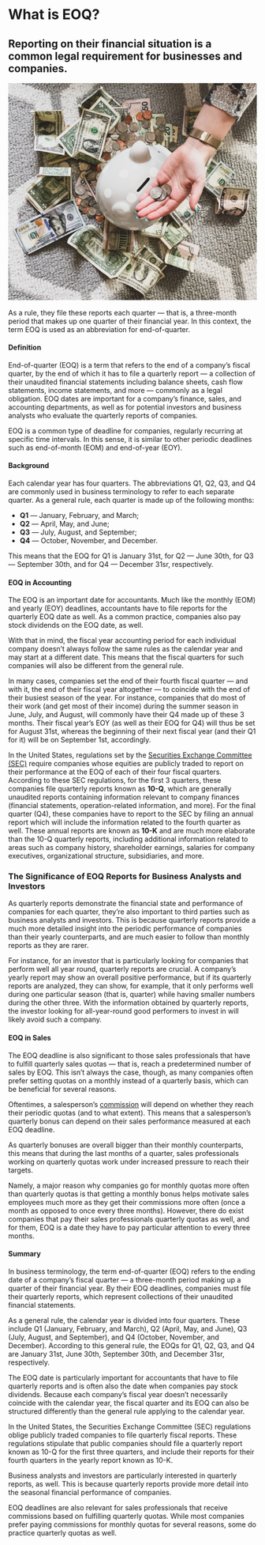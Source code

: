 # What is EOQ?

## Reporting on their financial situation is a common legal requirement for businesses and companies.

![End of quarter](./img/putting-coins-in-a-glass-piggy-bank-on-top-of-coins-and-cash-money_t20_ynYyJ6.jpeg)

As a rule, they file these reports each quarter — that is, a three-month period that makes up one quarter of their financial year. In this context, the term EOQ is used as an abbreviation for end-of-quarter.

#### Definition

End-of-quarter (EOQ) is a term that refers to the end of a company’s fiscal quarter, by the end of which it has to file a quarterly report — a collection of their unaudited financial statements including balance sheets, cash flow statements, income statements, and more — commonly as a legal obligation. EOQ dates are important for a company’s finance, sales, and accounting departments, as well as for potential investors and business analysts who evaluate the quarterly reports of companies.

EOQ is a common type of deadline for companies, regularly recurring at specific time intervals. In this sense, it is similar to other periodic deadlines such as end-of-month (EOM) and end-of-year (EOY).

#### Background

Each calendar year has four quarters. The abbreviations Q1, Q2, Q3, and Q4 are commonly used in business terminology to refer to each separate quarter. As a general rule, each quarter is made up of the following months:

* **Q1** — January, February, and March;
* **Q2** — April, May, and June;
* **Q3** — July, August, and September;
* **Q4** — October, November, and December.

This means that the EOQ for Q1 is January 31st, for Q2 — June 30th, for Q3 — September 30th, and for Q4 — December 31sr, respectively.

#### EOQ in Accounting

The EOQ is an important date for accountants. Much like the monthly (EOM) and yearly (EOY) deadlines, accountants have to file reports for the quarterly EOQ date as well. As a common practice, companies also pay stock dividends on the EOQ date, as well.

With that in mind, the fiscal year accounting period for each individual company doesn’t always follow the same rules as the calendar year and may start at a different date. This means that the fiscal quarters for such companies will also be different from the general rule.

In many cases, companies set the end of their fourth fiscal quarter — and with it, the end of their fiscal year altogether — to coincide with the end of their busiest season of the year. For instance, companies that do most of their work (and get most of their income) during the summer season in June, July, and August, will commonly have their Q4 made up of these 3 months. Their fiscal year’s EOY (as well as their EOQ for Q4) will thus be set for August 31st, whereas the beginning of their next fiscal year (and their Q1 for it) will be on September 1st, accordingly.

In the United States, regulations set by the [Securities Exchange Committee (SEC)](https://www.sec.gov/) require companies whose equities are publicly traded to report on their performance at the EOQ of each of their four fiscal quarters. According to these SEC regulations, for the first 3 quarters, these companies file quarterly reports known as **10-Q**, which are generally unaudited reports containing information relevant to company finances (financial statements, operation-related information, and more). For the final quarter (Q4), these companies have to report to the SEC by filing an annual report which will include the information related to the fourth quarter as well. These annual reports are known as **10-K** and are much more elaborate than the 10-Q quarterly reports, including additional information related to areas such as company history, shareholder earnings, salaries for company executives, organizational structure, subsidiaries, and more.

### The Significance of EOQ Reports for Business Analysts and Investors

As quarterly reports demonstrate the financial state and performance of companies for each quarter, they’re also important to third parties such as business analysts and investors. This is because quarterly reports provide a much more detailed insight into the periodic performance of companies than their yearly counterparts, and are much easier to follow than monthly reports as they are rarer.

For instance, for an investor that is particularly looking for companies that perform well all year round, quarterly reports are crucial. A company’s yearly report may show an overall positive performance, but if its quarterly reports are analyzed, they can show, for example, that it only performs well during one particular season (that is, quarter) while having smaller numbers during the other three. With the information obtained by quarterly reports, the investor looking for all-year-round good performers to invest in will likely avoid such a company.

#### EOQ in Sales

The EOQ deadline is also significant to those sales professionals that have to fulfill quarterly sales quotas — that is, reach a predetermined number of sales by EOQ. This isn’t always the case, though, as many companies often prefer setting quotas on a monthly instead of a quarterly basis, which can be beneficial for several reasons.

Oftentimes, a salesperson’s [commission](https://rev.team/kb/what-is-commission) will depend on whether they reach their periodic quotas (and to what extent). This means that a salesperson’s quarterly bonus can depend on their sales performance measured at each EOQ deadline.

As quarterly bonuses are overall bigger than their monthly counterparts, this means that during the last months of a quarter, sales professionals working on quarterly quotas work under increased pressure to reach their targets.

Namely, a major reason why companies go for monthly quotas more often than quarterly quotas is that getting a monthly bonus helps motivate sales employees much more as they get their commissions more often (once a month as opposed to once every three months). However, there do exist companies that pay their sales professionals quarterly quotas as well, and for them, EOQ is a date they have to pay particular attention to every three months.

#### Summary

In business terminology, the term end-of-quarter (EOQ) refers to the ending date of a company’s fiscal quarter — a three-month period making up a quarter of their financial year. By their EOQ deadlines, companies must file their quarterly reports, which represent collections of their unaudited financial statements.

As a general rule, the calendar year is divided into four quarters. These include Q1 (January, February, and March), Q2 (April, May, and June), Q3 (July, August, and September), and Q4 (October, November, and December). According to this general rule, the EOQs for Q1, Q2, Q3, and Q4 are January 31st, June 30th, September 30th, and December 31sr, respectively.

The EOQ date is particularly important for accountants that have to file quarterly reports and is often also the date when companies pay stock dividends. Because each company’s fiscal year doesn’t necessarily coincide with the calendar year, the fiscal quarter and its EOQ can also be structured differently than the general rule applying to the calendar year.

In the United States, the Securities Exchange Committee (SEC) regulations oblige publicly traded companies to file quarterly fiscal reports. These regulations stipulate that public companies should file a quarterly report known as 10-Q for the first three quarters, and include their reports for their fourth quarters in the yearly report known as 10-K.

Business analysts and investors are particularly interested in quarterly reports, as well. This is because quarterly reports provide more detail into the seasonal financial performance of companies.

EOQ deadlines are also relevant for sales professionals that receive commissions based on fulfilling quarterly quotas. While most companies prefer paying commissions for monthly quotas for several reasons, some do practice quarterly quotas as well.